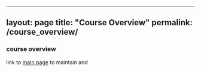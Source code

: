 
---
layout: page
title: "Course Overview"
permalink: /course_overview/
---

### course overview 

link to [main page](https://github.com/embruna/las6292/index.md) to maintain and 